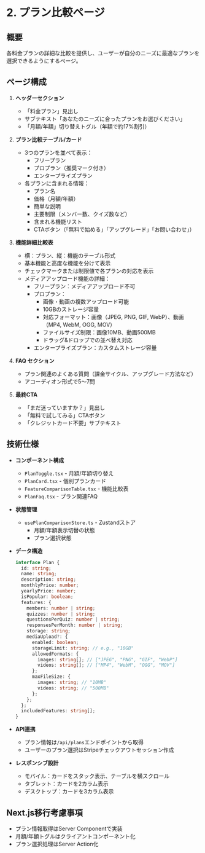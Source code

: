 # 2. プラン比較ページ

## 概要

各料金プランの詳細な比較を提供し、ユーザーが自分のニーズに最適なプランを選択できるようにするページ。

## ページ構成

1. **ヘッダーセクション**

   - 「料金プラン」見出し
   - サブテキスト「あなたのニーズに合ったプランをお選びください」
   - 「月額/年額」切り替えトグル（年額で約17%割引）

2. **プラン比較テーブル/カード**

   - 3つのプランを並べて表示：
     - フリープラン
     - プロプラン（推奨マーク付き）
     - エンタープライズプラン
   - 各プランに含まれる情報：
     - プラン名
     - 価格（月額/年額）
     - 簡単な説明
     - 主要制限（メンバー数、クイズ数など）
     - 含まれる機能リスト
     - CTAボタン（「無料で始める」「アップグレード」「お問い合わせ」）

3. **機能詳細比較表**

   - 横：プラン、縦：機能のテーブル形式
   - 基本機能と高度な機能を分けて表示
   - チェックマークまたは制限値で各プランの対応を表示
   - メディアアップロード機能の詳細：
     - フリープラン：メディアアップロード不可
     - プロプラン：
       - 画像・動画の複数アップロード可能
       - 10GBのストレージ容量
       - 対応フォーマット：画像（JPEG, PNG, GIF, WebP）、動画（MP4, WebM, OGG, MOV）
       - ファイルサイズ制限：画像10MB、動画500MB
       - ドラッグ&ドロップでの並べ替え対応
     - エンタープライズプラン：カスタムストレージ容量

4. **FAQ セクション**

   - プラン関連のよくある質問（課金サイクル、アップグレード方法など）
   - アコーディオン形式で5〜7問

5. **最終CTA**
   - 「まだ迷っていますか？」見出し
   - 「無料で試してみる」CTAボタン
   - 「クレジットカード不要」サブテキスト

## 技術仕様

- **コンポーネント構成**

  - `PlanToggle.tsx` - 月額/年額切り替え
  - `PlanCard.tsx` - 個別プランカード
  - `FeatureComparisonTable.tsx` - 機能比較表
  - `PlanFaq.tsx` - プラン関連FAQ

- **状態管理**

  - `usePlanComparisonStore.ts` - Zustandストア
    - 月額/年額表示切替の状態
    - プラン選択状態

- **データ構造**

  ```typescript
  interface Plan {
    id: string;
    name: string;
    description: string;
    monthlyPrice: number;
    yearlyPrice: number;
    isPopular: boolean;
    features: {
      members: number | string;
      quizzes: number | string;
      questionsPerQuiz: number | string;
      responsesPerMonth: number | string;
      storage: string;
      mediaUpload?: {
        enabled: boolean;
        storageLimit: string; // e.g., "10GB"
        allowedFormats: {
          images: string[]; // ["JPEG", "PNG", "GIF", "WebP"]
          videos: string[]; // ["MP4", "WebM", "OGG", "MOV"]
        };
        maxFileSize: {
          images: string; // "10MB"
          videos: string; // "500MB"
        };
      };
    };
    includedFeatures: string[];
  }
  ```

- **API連携**

  - プラン情報は`/api/plans`エンドポイントから取得
  - ユーザーのプラン選択はStripeチェックアウトセッション作成

- **レスポンシブ設計**
  - モバイル：カードをスタック表示、テーブルを横スクロール
  - タブレット：カードを2カラム表示
  - デスクトップ：カードを3カラム表示

## Next.js移行考慮事項

- プラン情報取得はServer Componentで実装
- 月額/年額トグルはクライアントコンポーネント化
- プラン選択処理はServer Action化
